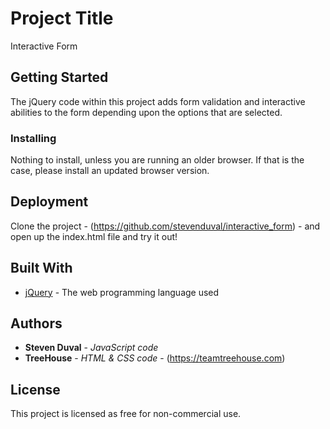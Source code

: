 # Project Title

Interactive Form

## Getting Started

The jQuery code within this project adds form validation and interactive abilities to the form depending upon the options that are selected.

### Installing

Nothing to install, unless you are running an older browser.  If that is the case, please install an updated browser version.

## Deployment

Clone the project - (https://github.com/stevenduval/interactive_form) -  and open up the index.html file and try it out!

## Built With

* [jQuery](https://jquery.com/) - The web programming language used

## Authors

* **Steven Duval** - *JavaScript code*
* **TreeHouse** - *HTML & CSS code* - (https://teamtreehouse.com)

## License

This project is licensed as free for non-commercial use.

